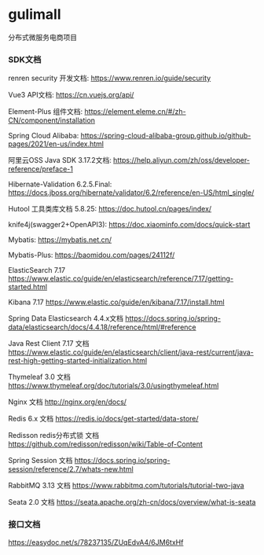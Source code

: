 # gulimall
分布式微服务电商项目


### SDK文档
renren security 开发文档: https://www.renren.io/guide/security

Vue3 API文档: https://cn.vuejs.org/api/

Element-Plus 组件文档: https://element.eleme.cn/#/zh-CN/component/installation

Spring Cloud Alibaba:  https://spring-cloud-alibaba-group.github.io/github-pages/2021/en-us/index.html

阿里云OSS Java SDK 3.17.2文档: https://help.aliyun.com/zh/oss/developer-reference/preface-1

Hibernate-Validation 6.2.5.Final: https://docs.jboss.org/hibernate/validator/6.2/reference/en-US/html_single/

Hutool 工具类库文档 5.8.25: https://doc.hutool.cn/pages/index/

knife4j(swagger2+OpenAPI3): https://doc.xiaominfo.com/docs/quick-start

Mybatis: https://mybatis.net.cn/

Mybatis-Plus: https://baomidou.com/pages/24112f/

ElasticSearch 7.17 https://www.elastic.co/guide/en/elasticsearch/reference/7.17/getting-started.html

Kibana 7.17 https://www.elastic.co/guide/en/kibana/7.17/install.html

Spring Data Elasticsearch 4.4.x文档 https://docs.spring.io/spring-data/elasticsearch/docs/4.4.18/reference/html/#reference

Java Rest Client 7.17 文档 https://www.elastic.co/guide/en/elasticsearch/client/java-rest/current/java-rest-high-getting-started-initialization.html

Thymeleaf 3.0 文档 https://www.thymeleaf.org/doc/tutorials/3.0/usingthymeleaf.html

Nginx 文档 http://nginx.org/en/docs/

Redis 6.x 文档 https://redis.io/docs/get-started/data-store/

Redisson redis分布式锁 文档 https://github.com/redisson/redisson/wiki/Table-of-Content

Spring Session 文档 https://docs.spring.io/spring-session/reference/2.7/whats-new.html

RabbitMQ 3.13 文档 https://www.rabbitmq.com/tutorials/tutorial-two-java

Seata 2.0 文档 https://seata.apache.org/zh-cn/docs/overview/what-is-seata

### 接口文档

https://easydoc.net/s/78237135/ZUqEdvA4/6JM6txHf
